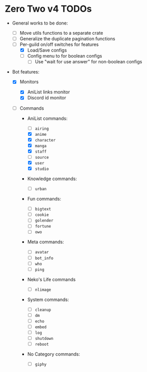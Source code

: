 # Zero Two v4 TODOs

- General works to be done:

  - [ ] Move utils functions to a separate crate
  - [ ] Generalize the duplicate pagination functions
  - [ ] Per-guild on/off switches for features
    - [x] Load/Save configs
    - [ ] Config menu to for boolean configs
        - [ ] Use "wait for use answer" for non-boolean configs

- Bot features:

  - [x] Monitors

    - [x] AniList links monitor
    - [x] Discord id monitor

  - [ ] Commands

    - AniList commands:

      - [ ] `airing`
      - [x] `anime`
      - [x] `character`
      - [x] `manga`
      - [x] `staff`
      - [ ] `source`
      - [x] `user`
      - [x] `studio`

    - Knowledge commands:

      - [ ] `urban`

    - Fun commands:

      - [ ] `bigtext`
      - [ ] `cookie`
      - [ ] `golender`
      - [ ] `fortune`
      - [ ] `owo`

    - Meta commands:

      - [ ] `avatar`
      - [ ] `bot_info`
      - [ ] `who`
      - [ ] `ping`

    - Neko's Life commands

      - [ ] `nlimage`

    - System commands:

      - [ ] `cleanup`
      - [ ] `dm`
      - [ ] `echo`
      - [ ] `embed`
      - [ ] `log`
      - [ ] `shutdown`
      - [ ] `reboot`

    - No Category commands:

      - [ ] `giphy`
